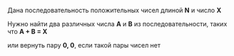 Дана последовательность положительных чисел длиной **N** и число **X**

Нужно найти два различных числа **А** и **В** из последовательности, таких что **А + В = Х**

или вернуть пару **0, 0**, если такой пары чисел нет
